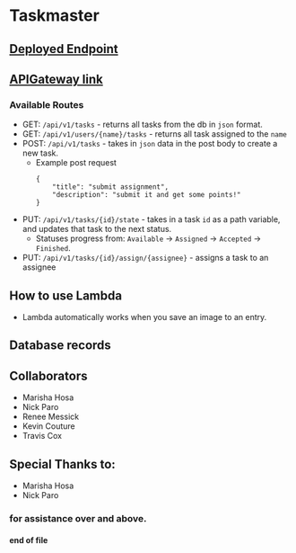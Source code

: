 # Taskmaster

## [Deployed Endpoint](http://taskmaster-group.us-west-2.elasticbeanstalk.com/api/v1/tasks)

## [APIGateway link](https://5dkhpmdw22.execute-api.us-west-2.amazonaws.com/test/tasks)

### Available Routes
* GET: `/api/v1/tasks` - returns all tasks from the db in `json` format.
* GET: `/api/v1/users/{name}/tasks` - returns all task assigned to the `name`
* POST: `/api/v1/tasks` - takes in `json` data in the post body to create a new task.
    * Example post request
        ```
        {
            "title": "submit assignment",
            "description": "submit it and get some points!"
        }
        ```
* PUT: `/api/v1/tasks/{id}/state` - takes in a task `id` as a path variable, and updates that task to the next status.
    * Statuses progress from:  `Available` -> `Assigned` -> `Accepted` -> `Finished`.
* PUT: `/api/v1/tasks/{id}/assign/{assignee}` - assigns a task to an assignee

## How to use Lambda
* Lambda automatically works when you save an image to an entry.

## Database records


## Collaborators
* Marisha Hosa
* Nick Paro
* Renee Messick
* Kevin Couture
* Travis Cox

## Special Thanks to:
* Marisha Hosa
* Nick Paro
### for assistance over and above.

#### end of file
